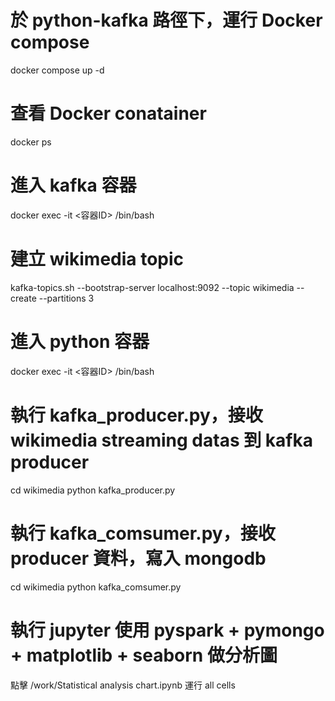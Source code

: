 # 於 python-kafka 路徑下，運行 Docker compose
docker compose up -d

# 查看 Docker conatainer
docker ps

# 進入 kafka 容器
docker exec -it <容器ID> /bin/bash

# 建立 wikimedia topic
kafka-topics.sh --bootstrap-server localhost:9092 --topic wikimedia --create --partitions 3

# 進入 python 容器
docker exec -it <容器ID> /bin/bash

# 執行 kafka_producer.py，接收 wikimedia streaming datas 到 kafka producer
cd wikimedia
python kafka_producer.py

# 執行 kafka_comsumer.py，接收 producer 資料，寫入 mongodb
cd wikimedia
python kafka_comsumer.py

# 執行 jupyter 使用 pyspark + pymongo + matplotlib + seaborn 做分析圖
點擊 /work/Statistical analysis chart.ipynb 運行 all cells
